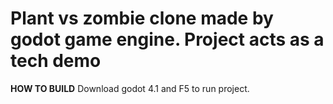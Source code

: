 # Plant vs zombie clone made by godot game engine. Project acts as a tech demo
**HOW TO BUILD**
Download godot 4.1 and F5 to run project.
